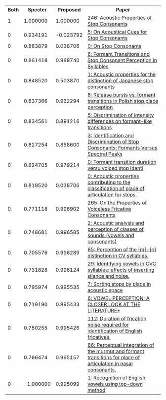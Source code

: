 <html><table><tr>
<th>Both</th>
<th>Specter</th>
<th>Proposed</th>
<th>Paper</th>
</tr>
<tr>
<td>1</td>
<td>1.000000</td>
<td>1.000000</td>
<td><a href="https://www.semanticscholar.org/paper/fb8860a265afeedac1a8f5afcee44b3e6a3ccf58">246: Acoustic Properties of Stop Consonants</a></td>
</tr>
<tr>
<td>0</td>
<td>0.934191</td>
<td>-0.023792</td>
<td><a href="https://www.semanticscholar.org/paper/3bbd99195e5be825eea8f6c721fc4994a7bcd96d">5: On Acoustical Cues for Stop Consonants</a></td>
</tr>
<tr>
<td>0</td>
<td>0.863879</td>
<td>0.038706</td>
<td><a href="https://www.semanticscholar.org/paper/6b8859b92b6888cdf9bbcc12cbf035c575b412d6">0: On Stop Consonants</a></td>
</tr>
<tr>
<td>0</td>
<td>0.861418</td>
<td>0.988740</td>
<td><a href="https://www.semanticscholar.org/paper/7437e0c7c2b004a630e615bd0a5cac666a2cf262">6: Formant Transitions and Stop Consonant Perception in Syllables</a></td>
</tr>
<tr>
<td>0</td>
<td>0.848520</td>
<td>0.503870</td>
<td><a href="https://www.semanticscholar.org/paper/11cc2559c2e6c14430d1ba6fa283aff50d15fcd7">1: Acoustic properties for the distinction of Japanese stop consonants</a></td>
</tr>
<tr>
<td>0</td>
<td>0.837366</td>
<td>0.962294</td>
<td><a href="https://www.semanticscholar.org/paper/e4dbce1ed8e44a1912ccc076c3d47a1c5642754b">6: Release bursts vs. formant transitions in Polish stop place perception</a></td>
</tr>
<tr>
<td>0</td>
<td>0.834561</td>
<td>0.891216</td>
<td><a href="https://www.semanticscholar.org/paper/1e98728e51e45a784d2e8f9668d3c1b3a6dca4cd">5: Discrimination of intensity differences on formant-like transitions</a></td>
</tr>
<tr>
<td>0</td>
<td>0.827254</td>
<td>0.858600</td>
<td><a href="https://www.semanticscholar.org/paper/dfbe216a36ed0c69fbe2f5fb9ae47288fe5ca585">3: Identification and Discrimination of Stop Consonants: Formants Versus Spectral Peaks</a></td>
</tr>
<tr>
<td>0</td>
<td>0.824705</td>
<td>0.979214</td>
<td><a href="https://www.semanticscholar.org/paper/35d5b5887044ff0792dd457d604bde7490f361a6">0: Formant transition duration versu voiced stop identi</a></td>
</tr>
<tr>
<td>0</td>
<td>0.819520</td>
<td>0.038706</td>
<td><a href="https://www.semanticscholar.org/paper/2b1cfc6662c3e2570be99fd3a275bf3581599f48">0: Acoustic properties contributing to the classification of place of articulation for stops.</a></td>
</tr>
<tr>
<td>0</td>
<td>0.771118</td>
<td>0.996902</td>
<td><a href="https://www.semanticscholar.org/paper/60dfa178e8802a7ccbf9fdc6147a13b55df7c84c">265: On the Properties of Voiceless Fricative Consonants</a></td>
</tr>
<tr>
<td>0</td>
<td>0.748681</td>
<td>0.996585</td>
<td><a href="https://www.semanticscholar.org/paper/acfff5ff78a99900b64f095b935f74a3605330d2">2: Acoustic analysis and perception of classes of sounds (vowels and consonants)</a></td>
</tr>
<tr>
<td>0</td>
<td>0.705576</td>
<td>0.996289</td>
<td><a href="https://www.semanticscholar.org/paper/5025e80b628ce8d3a49b9e27800aeda7b4a6f2c5">65: Perception of the [m]-[n] distinction in CV syllables.</a></td>
</tr>
<tr>
<td>0</td>
<td>0.731828</td>
<td>0.996124</td>
<td><a href="https://www.semanticscholar.org/paper/dfdebe6145a2719e284e41520874c1cee7f370b7">29: Identifying vowels in CVC syllables: effects of inserting silence and noise.</a></td>
</tr>
<tr>
<td>0</td>
<td>0.795974</td>
<td>0.995535</td>
<td><a href="https://www.semanticscholar.org/paper/bb80b8aeb318621cb52ffb517497a25912d82c97">7: Sorting stops by place in acoustic space</a></td>
</tr>
<tr>
<td>0</td>
<td>0.719190</td>
<td>0.995433</td>
<td><a href="https://www.semanticscholar.org/paper/97fa56dc36d2f72cf39c8b3989c0f6f45479cde9">6: VOWEL PERCEPTION: A CLOSER LOOK AT THE LITERATURE*</a></td>
</tr>
<tr>
<td>0</td>
<td>0.750255</td>
<td>0.995426</td>
<td><a href="https://www.semanticscholar.org/paper/e7c59082b23442df4cb574bc8dd2145e5c264e96">112: Duration of frication noise required for identification of English fricatives.</a></td>
</tr>
<tr>
<td>0</td>
<td>0.766474</td>
<td>0.995157</td>
<td><a href="https://www.semanticscholar.org/paper/9824a403dc23df6433d241d324af50318a582913">86: Perceptual integration of the murmur and formant transitions for place of articulation in nasal consonants.</a></td>
</tr>
<tr>
<td>0</td>
<td>-1.000000</td>
<td>0.995099</td>
<td><a href="https://www.semanticscholar.org/paper/92cbbc73c6e7a380e9e0267596a64cbb6299a071">1: Recognition of English vowels using top-down method</a></td>
</tr>
</table></html>
